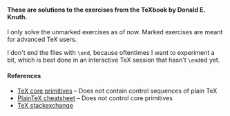 #### These are solutions to the exercises from the TeXbook by Donald E. Knuth.

I only solve the unmarked exercises as of now. Marked exercises are meant for advanced TeX users.

I don't end the files with `\end`, because oftentimes I want to experiment a bit, which is best done in an interactive TeX session that hasn't `\end`ed yet.


#### References

- [TeX core primitives](https://www.tug.org/utilities/plain/cseq.html) &ndash; Does not contain control sequences of plain TeX
- [PlainTeX cheatsheet](https://infohost.nmt.edu/tcc/help/pubs/texcrib.pdf) &ndash; Does not control core primitives
- [TeX stackexchange](https://tex.stackexchange.com/)